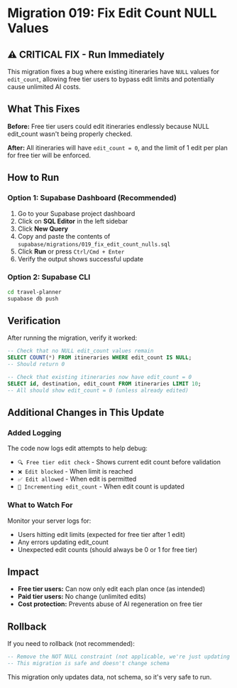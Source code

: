 # Migration 019: Fix Edit Count NULL Values

## ⚠️ CRITICAL FIX - Run Immediately

This migration fixes a bug where existing itineraries have `NULL` values for `edit_count`, allowing free tier users to bypass edit limits and potentially cause unlimited AI costs.

## What This Fixes

**Before:** Free tier users could edit itineraries endlessly because NULL edit_count wasn't being properly checked.

**After:** All itineraries will have `edit_count = 0`, and the limit of 1 edit per plan for free tier will be enforced.

## How to Run

### Option 1: Supabase Dashboard (Recommended)

1. Go to your Supabase project dashboard
2. Click on **SQL Editor** in the left sidebar
3. Click **New Query**
4. Copy and paste the contents of `supabase/migrations/019_fix_edit_count_nulls.sql`
5. Click **Run** or press `Ctrl/Cmd + Enter`
6. Verify the output shows successful update

### Option 2: Supabase CLI

```bash
cd travel-planner
supabase db push
```

## Verification

After running the migration, verify it worked:

```sql
-- Check that no NULL edit_count values remain
SELECT COUNT(*) FROM itineraries WHERE edit_count IS NULL;
-- Should return 0

-- Check that existing itineraries now have edit_count = 0
SELECT id, destination, edit_count FROM itineraries LIMIT 10;
-- All should show edit_count = 0 (unless already edited)
```

## Additional Changes in This Update

### Added Logging

The code now logs edit attempts to help debug:
- `🔍 Free tier edit check` - Shows current edit count before validation
- `❌ Edit blocked` - When limit is reached
- `✅ Edit allowed` - When edit is permitted
- `📝 Incrementing edit_count` - When edit count is updated

### What to Watch For

Monitor your server logs for:
- Users hitting edit limits (expected for free tier after 1 edit)
- Any errors updating edit_count
- Unexpected edit counts (should always be 0 or 1 for free tier)

## Impact

- **Free tier users:** Can now only edit each plan once (as intended)
- **Paid tier users:** No change (unlimited edits)
- **Cost protection:** Prevents abuse of AI regeneration on free tier

## Rollback

If you need to rollback (not recommended):

```sql
-- Remove the NOT NULL constraint (not applicable, we're just updating values)
-- This migration is safe and doesn't change schema
```

This migration only updates data, not schema, so it's very safe to run.

